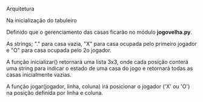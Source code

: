 Arquitetura 

Na inicialização do tabuleiro

Definido que o gerenciamento das casas ficarão no módulo **jogovelha.py**.

As strings; "." para casa vazia, "X" para casa ocupada pelo primeiro jogador e "O" para casa ocupada pelo 2o jogador.

A função inicializar() retornará uma lista 3x3, onde cada posição conterá uma string para indicar o estado de uma casa 
do jogo e retornará todas as casas inicialmente vazias. 

A função jogar(jogador, linha, coluna) irá posicionar o jogador ('X' ou 'O') na posição definida por linha e coluna.
